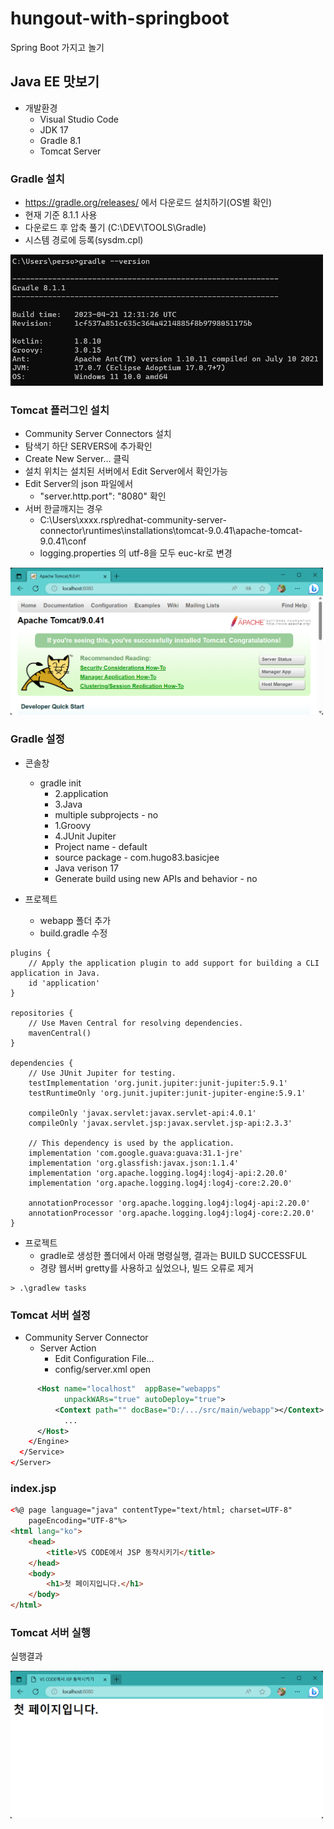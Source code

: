 # hungout-with-springboot
Spring Boot 가지고 놀기 

## Java EE 맛보기
- 개발환경 
    - Visual Studio Code
    - JDK 17
    - Gradle 8.1
    - Tomcat Server

### Gradle 설치
- https://gradle.org/releases/ 에서 다운로드 설치하기(OS별 확인)
- 현재 기준 8.1.1 사용 
- 다운로드 후 압축 풀기 (C:\DEV\TOOLS\Gradle)
- 시스템 경로에 등록(sysdm.cpl)

<img src="https://raw.githubusercontent.com/hugoMGSung/hungout-with-springboot/main/images/sb0001.png" width="500">

### Tomcat 플러그인 설치
- Community Server Connectors 설치
- 탐색기 하단 SERVERS에 추가확인
- Create New Server... 클릭
- 설치 위치는 설치된 서버에서 Edit Server에서 확인가능
- Edit Server의 json 파일에서 
    - "server.http.port": "8080" 확인
- 서버 한글깨지는 경우
    - C:\Users\xxxx\.rsp\redhat-community-server-connector\runtimes\installations\tomcat-9.0.41\apache-tomcat-9.0.41\conf
    - logging.properties 의 utf-8을 모두 euc-kr로 변경

<img src="https://raw.githubusercontent.com/hugoMGSung/hungout-with-springboot/main/images/sb0002.png" width="500">

### Gradle 설정
- 콘솔창
    - gradle init 
        - 2.application 
        - 3.Java
        - multiple subprojects - no
        - 1.Groovy
        - 4.JUnit Jupiter
        - Project name - default
        - source package - com.hugo83.basicjee
        - Java verison 17
        - Generate build using new APIs and behavior - no

- 프로젝트 
    - webapp 폴더 추가
    - build.gradle 수정

```
plugins {
    // Apply the application plugin to add support for building a CLI application in Java.
    id 'application'
}

repositories {
    // Use Maven Central for resolving dependencies.
    mavenCentral()
}

dependencies {
    // Use JUnit Jupiter for testing.
    testImplementation 'org.junit.jupiter:junit-jupiter:5.9.1'
    testRuntimeOnly 'org.junit.jupiter:junit-jupiter-engine:5.9.1'

    compileOnly 'javax.servlet:javax.servlet-api:4.0.1'
    compileOnly 'javax.servlet.jsp:javax.servlet.jsp-api:2.3.3'

    // This dependency is used by the application.
    implementation 'com.google.guava:guava:31.1-jre'
    implementation 'org.glassfish:javax.json:1.1.4'
    implementation 'org.apache.logging.log4j:log4j-api:2.20.0'
    implementation 'org.apache.logging.log4j:log4j-core:2.20.0'

    annotationProcessor 'org.apache.logging.log4j:log4j-api:2.20.0'
    annotationProcessor 'org.apache.logging.log4j:log4j-core:2.20.0'
}
```

- 프로젝트 
    - gradle로 생성한 폴더에서 아래 명령실행, 결과는  BUILD SUCCESSFUL
    - 경량 웹서버 gretty를 사용하고 싶었으나, 빌드 오류로 제거


```shell
> .\gradlew tasks
```

### Tomcat 서버 설정
- Community Server Connector 
    - Server Action
        - Edit Configuration File...
        - config/server.xml open

```xml
      <Host name="localhost"  appBase="webapps"
            unpackWARs="true" autoDeploy="true">
          <Context path="" docBase="D:/.../src/main/webapp"></Context>
            ...
      </Host>
    </Engine>
  </Service>
</Server>
```

### index.jsp
```html
<%@ page language="java" contentType="text/html; charset=UTF-8"
    pageEncoding="UTF-8"%>
<html lang="ko">
    <head>
        <title>VS CODE에서 JSP 동작시키기</title>
    </head>
    <body>
        <h1>첫 페이지입니다.</h1>
    </body>
</html>
```

### Tomcat 서버 실행

실행결과

<img src="https://raw.githubusercontent.com/hugoMGSung/hungout-with-springboot/main/images/sb0003.png" width="500">
